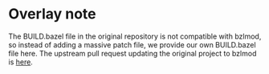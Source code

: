 # Overlay note
> 
The BUILD.bazel file in the original repository is not compatible with bzlmod, so instead of adding a massive patch file, we provide our own BUILD.bazel file here.
The upstream pull request updating the original project to bzlmod is [here](https://github.com/Maratyszcza/pthreadpool/pull/54).
